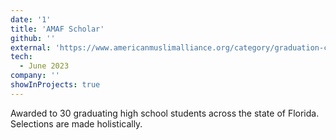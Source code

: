```yaml
---
date: '1'
title: 'AMAF Scholar'
github: ''
external: 'https://www.americanmuslimalliance.org/category/graduation-cermony/scholarship/'
tech:
  - June 2023
company: ''
showInProjects: true
---
```


Awarded to 30 graduating high school students across the state of Florida. Selections are made holistically.
